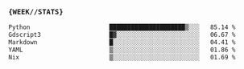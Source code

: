 ### `{WEEK//STATS}` 
<!--START_SECTION:waka-->

```txt
Python                      █████████████████████▒░░░   85.14 %
Gdscript3                   █▓░░░░░░░░░░░░░░░░░░░░░░░   06.67 %
Markdown                    █░░░░░░░░░░░░░░░░░░░░░░░░   04.41 %
YAML                        ▒░░░░░░░░░░░░░░░░░░░░░░░░   01.86 %
Nix                         ▒░░░░░░░░░░░░░░░░░░░░░░░░   01.69 %
```

<!--END_SECTION:waka-->
